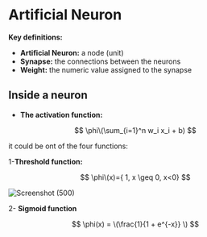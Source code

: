 # Artificial Neuron

**Key definitions:**
- **Artificial Neuron:** a node (unit)
- **Synapse:** the connections between the neurons
- **Weight:** the numeric value assigned to the synapse

## Inside a neuron

- **The activation function:**

$$
\phi\(\sum_{i=1}^n w_i x_i + b)
$$

it could be ont of the four functions:

 1-**Threshold function:** 

 $$
 \phi\(x)={ 1, x \geq 
            0, x<0}
 $$

![Screenshot (500)](https://github.com/user-attachments/assets/0a0bbab9-8c38-491f-bafa-5dc088522297)

2- **Sigmoid function**

$$
\phi(x) = \(\frac{1}{1 + e^{-x}} \)
$$

